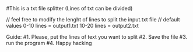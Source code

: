 #This is a txt file splitter (Lines of txt can be divided)

// feel free to modify the lenght of lines to split the input.txt file
// default values
     0-10 lines = output1.txt 
     10-20 lines = output2.txt

Guide:
    #1. Please, put the lines of text you want to split
    #2. Save the file
    #3. run the program
    #4. Happy hacking

                                    
